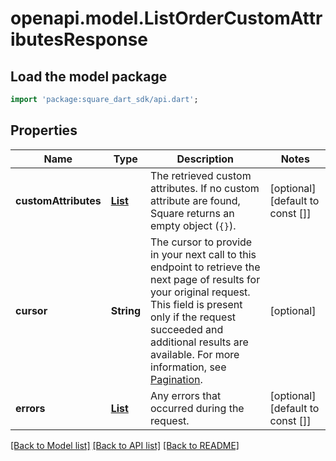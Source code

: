 # openapi.model.ListOrderCustomAttributesResponse

## Load the model package
```dart
import 'package:square_dart_sdk/api.dart';
```

## Properties
Name | Type | Description | Notes
------------ | ------------- | ------------- | -------------
**customAttributes** | [**List<CustomAttribute>**](CustomAttribute.md) | The retrieved custom attributes. If no custom attribute are found, Square returns an empty object (`{}`). | [optional] [default to const []]
**cursor** | **String** | The cursor to provide in your next call to this endpoint to retrieve the next page of results for your original request.  This field is present only if the request succeeded and additional results are available. For more information, see [Pagination](https://developer.squareup.com/docs/working-with-apis/pagination). | [optional] 
**errors** | [**List<Error>**](Error.md) | Any errors that occurred during the request. | [optional] [default to const []]

[[Back to Model list]](../README.md#documentation-for-models) [[Back to API list]](../README.md#documentation-for-api-endpoints) [[Back to README]](../README.md)


